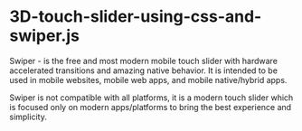 # 3D-touch-slider-using-css-and-swiper.js

Swiper - is the free and most modern mobile touch slider with hardware accelerated transitions and amazing native behavior. It is intended to be used in mobile websites, mobile web apps, and mobile native/hybrid apps.

Swiper is not compatible with all platforms, it is a modern touch slider which is focused only on modern apps/platforms to bring the best experience and simplicity.

